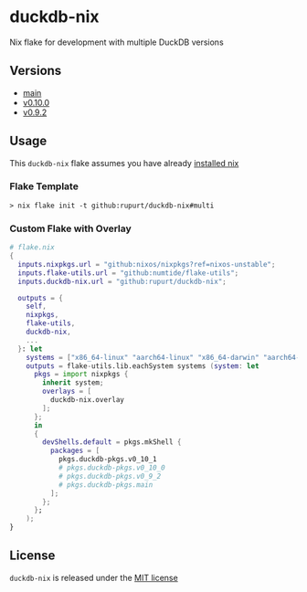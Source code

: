 # duckdb-nix

Nix flake for development with multiple DuckDB versions

## Versions

- [main](https://github.com/duckdb/duckdb/commits/main)
- [v0.10.0](https://github.com/duckdb/duckdb/releases/tag/v0.10.0)
- [v0.9.2](https://github.com/duckdb/duckdb/releases/tag/v0.9.2)

## Usage

This `duckdb-nix` flake assumes you have already [installed nix](https://determinate.systems/posts/determinate-nix-installer)

### Flake Template

```shell
> nix flake init -t github:rupurt/duckdb-nix#multi
```

### Custom Flake with Overlay

```nix
# flake.nix
{
  inputs.nixpkgs.url = "github:nixos/nixpkgs?ref=nixos-unstable";
  inputs.flake-utils.url = "github:numtide/flake-utils";
  inputs.duckdb-nix.url = "github:rupurt/duckdb-nix";

  outputs = {
    self,
    nixpkgs,
    flake-utils,
    duckdb-nix,
    ...
  }: let
    systems = ["x86_64-linux" "aarch64-linux" "x86_64-darwin" "aarch64-darwin"];
    outputs = flake-utils.lib.eachSystem systems (system: let
      pkgs = import nixpkgs {
        inherit system;
        overlays = [
          duckdb-nix.overlay
        ];
      };
      in
      {
        devShells.default = pkgs.mkShell {
          packages = [
            pkgs.duckdb-pkgs.v0_10_1
            # pkgs.duckdb-pkgs.v0_10_0
            # pkgs.duckdb-pkgs.v0_9_2
            # pkgs.duckdb-pkgs.main
          ];
        };
      };
    );
}
```

## License

`duckdb-nix` is released under the [MIT license](./LICENSE)
